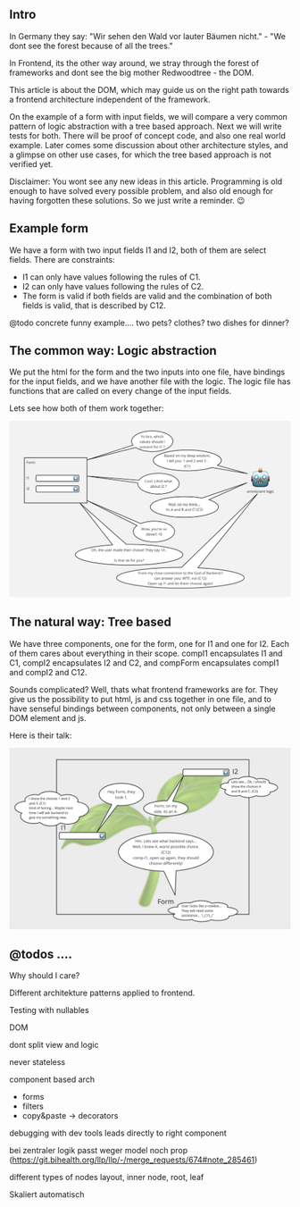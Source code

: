 

## Intro

In Germany they say: "Wir sehen den Wald vor lauter Bäumen nicht." - "We dont see the forest because of all the trees."

In Frontend, its the other way around, we stray through the forest of frameworks and dont see the big mother Redwoodtree - the DOM.

This article is about the DOM, which may guide us on the right path towards a frontend architecture independent of the framework.

On the example of a form with input fields, we will compare a very common pattern of logic abstraction with a tree based approach. 
Next we will write tests for both. There will be proof of concept code, and also one real world example. 
Later comes some discussion about other architecture styles, and a glimpse on other use cases, for which the tree based 
approach is not verified yet. 

Disclaimer: You wont see any new ideas in this article. Programming is old enough to have solved every possible problem, 
and also old enough for having forgotten these solutions. So we just write a reminder. 😉

## Example form

We have a form with two input fields I1 and I2, both of them are select fields. There are constraints: 
- I1 can only have values following the rules of C1. 
- I2 can only have values following the rules of C2.
- The form is valid if both fields are valid and the combination of both fields is valid, that is described by C12.

@todo concrete funny example.... two pets? clothes? two dishes for dinner?    

## The common way: Logic abstraction

We put the html for the form and the two inputs into one file, have bindings for the input fields, 
and we have another file with the logic. The logic file has functions that are called on every change of the input fields.

Lets see how both of them work together:

![logicAbstraction.png](..%2Fnotes%2FlogicAbstraction.png)

## The natural way: Tree based

We have three components, one for the form, one for I1 and one for I2. Each of them cares about everything 
in their scope. compI1 encapsulates I1 and C1, compI2 encapsulates I2 and C2, and compForm encapsulates compI1 and compI2 and C12.

Sounds complicated? Well, thats what frontend frameworks are for. They give us the possibility to put html, js and css 
together in one file, and to have senseful bindings between components, not only between a single DOM element and js.  

Here is their talk:

![treeBased.png](..%2Fnotes%2FtreeBased.png)


## @todos .... 

Why should I care? 

Different architekture patterns applied to frontend. 

Testing with nullables

DOM

dont split view and logic

never stateless

component based arch

- forms
- filters
- copy&paste -> decorators

debugging with dev tools leads directly to right component

bei zentraler logik passt weger model noch prop (https://git.bihealth.org/llp/llp/-/merge_requests/674#note_285461)

different types of nodes
layout, inner node, root, leaf

Skaliert automatisch
